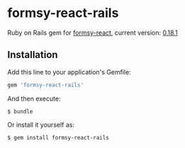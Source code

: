 # formsy-react-rails

Ruby on Rails gem for [formsy-react](https://github.com/christianalfoni/formsy-react), current version: [0.18.1](https://github.com/christianalfoni/formsy-react/releases/tag/v0.18.1)

## Installation

Add this line to your application's Gemfile:

```ruby
gem 'formsy-react-rails'
```

And then execute:

    $ bundle

Or install it yourself as:

    $ gem install formsy-react-rails
